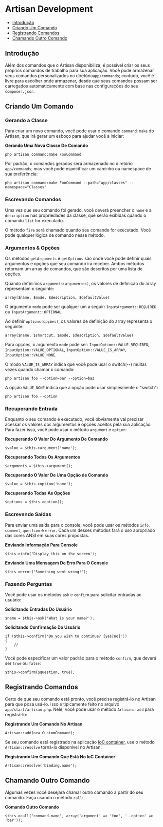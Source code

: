 # Artisan Development

- [Introdução](#introduction)
- [Criando Um Comando](#building-a-command)
- [Registrando Comandos](#registering-commands)
- [Chamando Outro Comando](#calling-other-commands)

<a name="introduction"></a>
## Introdução

Além dos comandos que o Artisan disponibiliza, é possível criar os seus próprios comandos de trabalho para sua aplicação. Você pode armazenar seus comandos personalizados no diretório`app/commands`; contudo, você é livre para escolher onde armazenar, desde que seus comandos possam ser carregados automaticamente com base nas configurações do seu `composer.json`.

<a name="building-a-command"></a>
## Criando Um Comando

### Gerando a Classe

Para criar um novo comando, você pode usar o comando `command:make` do Artisan, que irá gerar um esboço para ajudar você a iniciar:

**Gerando Uma Nova Classe De Comando**

	php artisan command:make FooCommand

Por padrão, o comandos gerados será armazenado no diretório `app/commands`; mas você pode especificar um caminho ou namespace de sua preferência:

	php artisan command:make FooCommand --path="app/classes" --namespace="Classes"

### Escrevando Comandos

Uma vez que seu comando foi gerado, você deverá preencher o `name` e a `description` nas propriedades da classe, que serão exibidas quando o comando `list` for executado.

O método `fire` será chamado quando seu comando for executado. Você pode qualquer lógica de comando nesse método.

### Argumentos & Opções

Os métodos `getArguments` e `getOptions` são onde você pode definir quais argumentos e opções que seu comando ira receber. Ambos métodos retornam um array de comandos, que são descritos por uma lista de opções.

Quando definimos `arguments(argumentos)`, os valores de definição do array representam o seguinte:

	array($name, $mode, $description, $defaultValue)

O argumento `mode` pode ser qualquer um a seguir: `InputArgument::REQUIRED` ou `InputArgument::OPTIONAL`.

Ao definir `options(opções)`, os valores de definição do array representa o seguinte:

	array($name, $shortcut, $mode, $description, $defaultValue)

Para opções, o argumento `mode` pode ser: `InputOption::VALUE_REQUIRED`, `InputOption::VALUE_OPTIONAL`, `InputOption::VALUE_IS_ARRAY`, `InputOption::VALUE_NONE`.

O modo `VALUE_IS_ARRAY` indica que você pode usar o switch(--) muitas vezes quando chamar o comando:

	php artisan foo --option=bar --option=baz

A opção `VALUE_NONE` indica que a opção pode usar simplesmente o "switch":

	php artisan foo --option

### Recuperando Entrada

Enquanto o seu comando é executado, você obviamente vai precisar acessar os valores dos argumentos e opções aceitos pela sua aplicação. Para fazer isso, você pode usar o método `argument` e `option`:

**Recuperando O Valor Do Argumento De Comando**

	$value = $this->argument('name');

**Recuperando Todos Os Argumentos**

	$arguments = $this->argument();

**Recuperando O Valor De Uma Opção de Comando**

	$value = $this->option('name');

**Recuperando Todas As Opções**

	$options = $this->option();

### Escrevendo Saídas

Para enviar uma saída para o console, você pode usar os métodos `info`, `comment`, `question` e `error`. Cada um desses métodos fará o uso apropriado das cores ANSI em suas cores propostas.

**Enviando Informação Para Console**

	$this->info('Display this on the screen');

**Enviando Uma Mensagem De Erro Para O Console**

	$this->error('Something went wrong!');

### Fazendo Perguntas

Você pode usar os métodos `ask` e `confirm` para solicitar entradas ao usuário:

**Solicitando Entradas Do Usuário**

	$name = $this->ask('What is your name?');

**Solicitando Confirmação Do Usuário**

	if ($this->confirm('Do you wish to continue? [yes|no]'))
	{
		//
	}

Você pode especificar um valor padrão para o método `confirm`, que deverá ser `true` ou `false`:

	$this->confirm($question, true);

<a name="registering-commands"></a>
## Registrando Comandos

Certo de que seu comando está pronto, você precisa registrá-lo no Artisan para que posa usá-lo. Isso é tipicamente feito no arquivo `app/start/artisan.php`. Nele, você pode usar o método `Artisan::add` para registrá-lo:

**Registrando Um Comando No Artisan**

	Artisan::add(new CustomCommand);

Se seu comando está registrado na aplicação [IoC container](/docs/ioc), use o método `Artisan::resolve` torná-lo disponível no Artisan:

**Registrando Um Comando Que Está No IoC Container**

	Artisan::resolve('binding.name');

<a name="calling-other-commands"></a>
## Chamando Outro Comando

Algumas vezes você desejará chamar outro comando a partir do seu comando. Faça usando o método `call`:

**Comando Outro Comando**

	$this->call('command.name', array('argument' => 'foo', '--option' => 'bar'));
